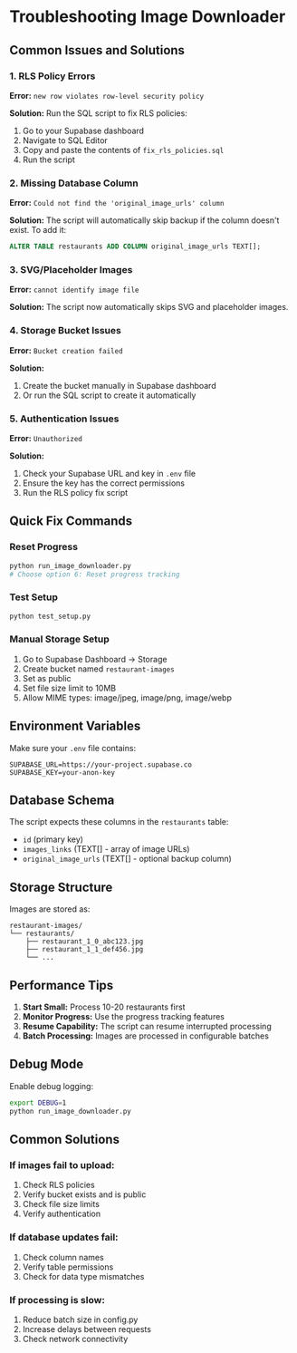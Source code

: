 # Troubleshooting Image Downloader

## Common Issues and Solutions

### 1. RLS Policy Errors

**Error:** `new row violates row-level security policy`

**Solution:** Run the SQL script to fix RLS policies:

1. Go to your Supabase dashboard
2. Navigate to SQL Editor
3. Copy and paste the contents of `fix_rls_policies.sql`
4. Run the script

### 2. Missing Database Column

**Error:** `Could not find the 'original_image_urls' column`

**Solution:** The script will automatically skip backup if the column doesn't exist. To add it:

```sql
ALTER TABLE restaurants ADD COLUMN original_image_urls TEXT[];
```

### 3. SVG/Placeholder Images

**Error:** `cannot identify image file`

**Solution:** The script now automatically skips SVG and placeholder images.

### 4. Storage Bucket Issues

**Error:** `Bucket creation failed`

**Solution:** 
1. Create the bucket manually in Supabase dashboard
2. Or run the SQL script to create it automatically

### 5. Authentication Issues

**Error:** `Unauthorized`

**Solution:** 
1. Check your Supabase URL and key in `.env` file
2. Ensure the key has the correct permissions
3. Run the RLS policy fix script

## Quick Fix Commands

### Reset Progress
```bash
python run_image_downloader.py
# Choose option 6: Reset progress tracking
```

### Test Setup
```bash
python test_setup.py
```

### Manual Storage Setup
1. Go to Supabase Dashboard → Storage
2. Create bucket named `restaurant-images`
3. Set as public
4. Set file size limit to 10MB
5. Allow MIME types: image/jpeg, image/png, image/webp

## Environment Variables

Make sure your `.env` file contains:

```env
SUPABASE_URL=https://your-project.supabase.co
SUPABASE_KEY=your-anon-key
```

## Database Schema

The script expects these columns in the `restaurants` table:

- `id` (primary key)
- `images_links` (TEXT[] - array of image URLs)
- `original_image_urls` (TEXT[] - optional backup column)

## Storage Structure

Images are stored as:
```
restaurant-images/
└── restaurants/
    ├── restaurant_1_0_abc123.jpg
    ├── restaurant_1_1_def456.jpg
    └── ...
```

## Performance Tips

1. **Start Small:** Process 10-20 restaurants first
2. **Monitor Progress:** Use the progress tracking features
3. **Resume Capability:** The script can resume interrupted processing
4. **Batch Processing:** Images are processed in configurable batches

## Debug Mode

Enable debug logging:

```bash
export DEBUG=1
python run_image_downloader.py
```

## Common Solutions

### If images fail to upload:
1. Check RLS policies
2. Verify bucket exists and is public
3. Check file size limits
4. Verify authentication

### If database updates fail:
1. Check column names
2. Verify table permissions
3. Check for data type mismatches

### If processing is slow:
1. Reduce batch size in config.py
2. Increase delays between requests
3. Check network connectivity
